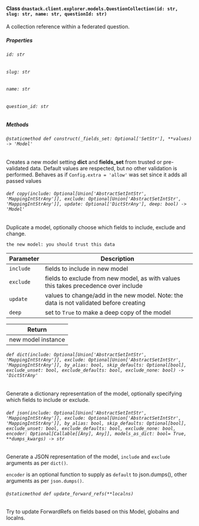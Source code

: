 #### Class `dnastack.client.explorer.models.QuestionCollection(id: str, slug: str, name: str, questionId: str)`
A collection reference within a federated question.
##### Properties
###### `id: str`

###### `slug: str`

###### `name: str`

###### `question_id: str`

##### Methods
###### `@staticmethod def construct(_fields_set: Optional['SetStr'], **values) -> 'Model'`
Creates a new model setting __dict__ and __fields_set__ from trusted or pre-validated data.
Default values are respected, but no other validation is performed.
Behaves as if `Config.extra = 'allow'` was set since it adds all passed values
###### `def copy(include: Optional[Union['AbstractSetIntStr', 'MappingIntStrAny']], exclude: Optional[Union['AbstractSetIntStr', 'MappingIntStrAny']], update: Optional['DictStrAny'], deep: bool) -> 'Model'`
Duplicate a model, optionally choose which fields to include, exclude and change.

    the new model: you should trust this data

| Parameter | Description |
| --- | --- |
| `include` | fields to include in new model |
| `exclude` | fields to exclude from new model, as with values this takes precedence over include |
| `update` | values to change/add in the new model. Note: the data is not validated before creating |
| `deep` | set to `True` to make a deep copy of the model |

| Return |
| --- |
| new model instance |
###### `def dict(include: Optional[Union['AbstractSetIntStr', 'MappingIntStrAny']], exclude: Optional[Union['AbstractSetIntStr', 'MappingIntStrAny']], by_alias: bool, skip_defaults: Optional[bool], exclude_unset: bool, exclude_defaults: bool, exclude_none: bool) -> 'DictStrAny'`
Generate a dictionary representation of the model, optionally specifying which fields to include or exclude.
###### `def json(include: Optional[Union['AbstractSetIntStr', 'MappingIntStrAny']], exclude: Optional[Union['AbstractSetIntStr', 'MappingIntStrAny']], by_alias: bool, skip_defaults: Optional[bool], exclude_unset: bool, exclude_defaults: bool, exclude_none: bool, encoder: Optional[Callable[[Any], Any]], models_as_dict: bool= True, **dumps_kwargs) -> str`
Generate a JSON representation of the model, `include` and `exclude` arguments as per `dict()`.

`encoder` is an optional function to supply as `default` to json.dumps(), other arguments as per `json.dumps()`.
###### `@staticmethod def update_forward_refs(**localns)`
Try to update ForwardRefs on fields based on this Model, globalns and localns.